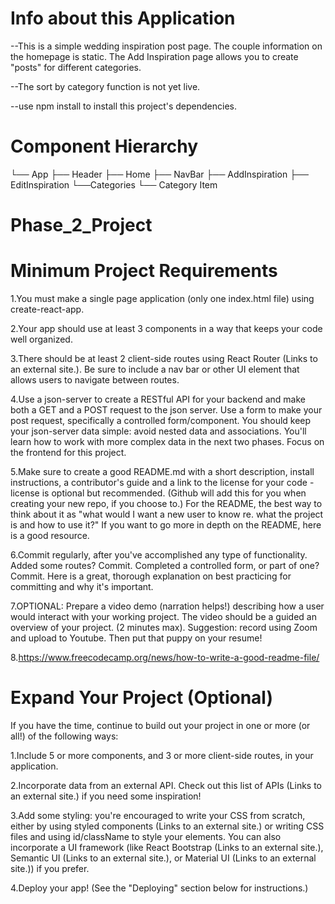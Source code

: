 # Info about this Application
--This is a simple wedding inspiration post page. The couple information on the homepage is static. The Add Inspiration page allows you to create "posts" for different categories.

--The sort by category function is not yet live.

--use npm install to install this project's dependencies.

# Component Hierarchy
└── App
    ├── Header
    ├── Home
    ├── NavBar
    ├── AddInspiration
    ├── EditInspiration
    └──Categories
        └── Category Item



# Phase_2_Project

# Minimum Project Requirements

1.You must make a single page application (only one index.html file) using create-react-app.

2.Your app should use at least 3 components in a way that keeps your code well organized.

3.There should be at least 2 client-side routes using React Router (Links to an external site.). Be sure to include a nav bar or other UI element that allows users to navigate between routes.

4.Use a json-server to create a RESTful API for your backend and make both a GET and a POST request to the json server. Use a form to make your post request, specifically a controlled form/component.
    You should keep your json-server data simple: avoid nested data and associations. You'll learn how to work with more complex data in the next two phases. Focus on the frontend for this project.

5.Make sure to create a good README.md with a short description, install instructions, a contributor's guide and a link to the license for your code - license is optional but recommended. (Github will add this for you when creating your new repo, if you choose to.) For the README, the best way to think about it as "what would I want a new user to know re. what the project is and how to use it?" If you want to go more in depth on the README, here is a good resource.

6.Commit regularly, after you've accomplished any type of functionality. Added some routes? Commit. Completed a controlled form, or part of one? Commit. Here is a great, thorough explanation on best practicing for committing and why it's important.

7.OPTIONAL: Prepare a video demo (narration helps!) describing how a user would interact with your working project. The video should be a guided an overview of your project. (2 minutes max). Suggestion: record using Zoom and upload to Youtube. Then put that puppy on your resume!

8.https://www.freecodecamp.org/news/how-to-write-a-good-readme-file/



# Expand Your Project (Optional)
If you have the time, continue to build out your project in one or more (or all!) of the following ways:

1.Include 5 or more components, and 3 or more client-side routes, in your application.

2.Incorporate data from an external API. Check out this list of APIs (Links to an external site.) if you need some inspiration!

3.Add some styling: you're encouraged to write your CSS from scratch, either by using styled components (Links to an external site.) or writing CSS files and using id/className to style your elements. You can also incorporate a UI framework (like React Bootstrap (Links to an external site.), Semantic UI (Links to an external site.), or Material UI (Links to an external site.)) if you prefer.

4.Deploy your app! (See the "Deploying" section below for instructions.)
